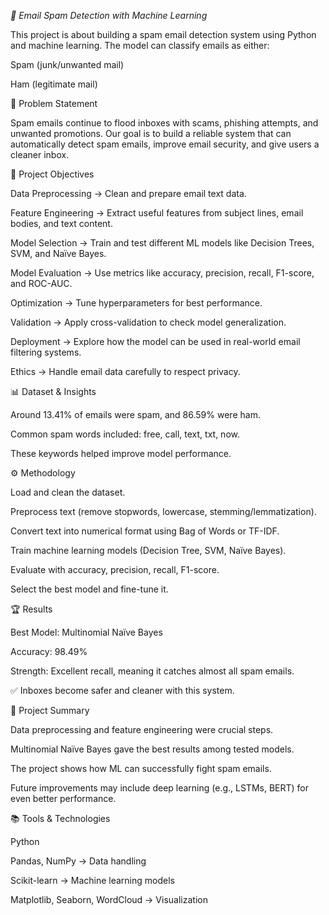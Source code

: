 *📧 Email Spam Detection with Machine Learning*

This project is about building a spam email detection system using Python and machine learning. The model can classify emails as either:

Spam (junk/unwanted mail)

Ham (legitimate mail)

📝 Problem Statement

Spam emails continue to flood inboxes with scams, phishing attempts, and unwanted promotions. Our goal is to build a reliable system that can automatically detect spam emails, improve email security, and give users a cleaner inbox.

🎯 Project Objectives

Data Preprocessing → Clean and prepare email text data.

Feature Engineering → Extract useful features from subject lines, email bodies, and text content.

Model Selection → Train and test different ML models like Decision Trees, SVM, and Naïve Bayes.

Model Evaluation → Use metrics like accuracy, precision, recall, F1-score, and ROC-AUC.

Optimization → Tune hyperparameters for best performance.

Validation → Apply cross-validation to check model generalization.

Deployment → Explore how the model can be used in real-world email filtering systems.

Ethics → Handle email data carefully to respect privacy.



📊 Dataset & Insights

Around 13.41% of emails were spam, and 86.59% were ham.

Common spam words included: free, call, text, txt, now.

These keywords helped improve model performance.



⚙️ Methodology

Load and clean the dataset.

Preprocess text (remove stopwords, lowercase, stemming/lemmatization).

Convert text into numerical format using Bag of Words or TF-IDF.

Train machine learning models (Decision Tree, SVM, Naïve Bayes).

Evaluate with accuracy, precision, recall, F1-score.

Select the best model and fine-tune it.



🏆 Results

Best Model: Multinomial Naïve Bayes

Accuracy: 98.49%

Strength: Excellent recall, meaning it catches almost all spam emails.

✅ Inboxes become safer and cleaner with this system.


📌 Project Summary

Data preprocessing and feature engineering were crucial steps.

Multinomial Naïve Bayes gave the best results among tested models.

The project shows how ML can successfully fight spam emails.

Future improvements may include deep learning (e.g., LSTMs, BERT) for even better performance.


📚 Tools & Technologies

Python

Pandas, NumPy → Data handling

Scikit-learn → Machine learning models

Matplotlib, Seaborn, WordCloud → Visualization

